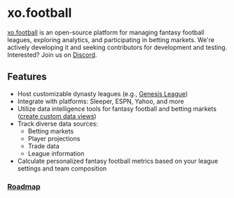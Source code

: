 <div class="body">

# xo.football

[xo.football](https://xo.football) is an open-source platform for managing fantasy football leagues, exploring analytics, and participating in betting markets. We're actively developing it and seeking contributors for development and testing. Interested? Join us on [Discord](https://discord.com/invite/azSX97Qj9Z).

## Features

- Host customizable dynasty leagues (e.g., [Genesis League](https://xo.football/leagues/1))
- Integrate with platforms: Sleeper, ESPN, Yahoo, and more
- Utilize data intelligence tools for fantasy football and betting markets ([create custom data views](https://xo.football/data-views))
- Track diverse data sources:
  - Betting markets
  - Player projections
  - Trade data
  - League information
- Calculate personalized fantasy football metrics based on your league settings and team composition

### [Roadmap](https://github.com/users/mistakia/projects/3/views/1)

</div>
